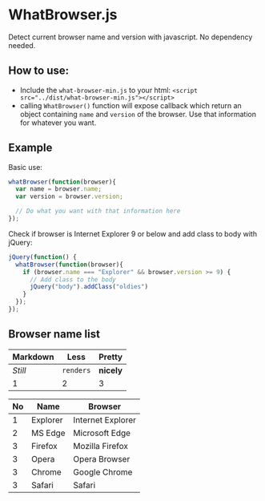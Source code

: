 # WhatBrowser.js
Detect current browser name and version with javascript. No dependency needed.

## How to use:
* Include the `what-browser-min.js` to your html: `<script src="../dist/what-browser-min.js"></script>`
* calling `WhatBrowser()` function will expose callback which return an object containing `name` and `version` of the browser. Use that information for whatever you want.

## Example

Basic use:
```javascript
whatBrowser(function(browser){
  var name = browser.name;
  var version = browser.version;

  // Do what you want with that information here
});
```

Check if browser is Internet Explorer 9 or below and add class to body with jQuery:
```javascript
jQuery(function() {
  whatBrowser(function(browser){
    if (browser.name === "Explorer" && browser.version >= 9) {
      // Add class to the body
      jQuery("body").addClass("oldies")
    }
  });
});
```

## Browser name list

Markdown | Less | Pretty
--- | --- | ---
*Still* | `renders` | **nicely**
1 | 2 | 3

| No | Name        | Browser  |
| -  | ----------- | -------- |
| 1  | Explorer    | Internet Explorer |
| 2  | MS Edge     | Microsoft Edge |
| 3  | Firefox     | Mozilla Firefox |
| 3  | Opera       | Opera Browser |
| 3  | Chrome      | Google Chrome |
| 3  | Safari      | Safari |
